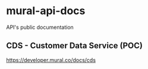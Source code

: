 # mural-api-docs

API's public documentation

## CDS - Customer Data Service (POC)

https://developer.mural.co/docs/cds
